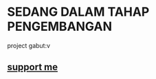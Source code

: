 <h1>SEDANG DALAM TAHAP PENGEMBANGAN</h1>

<p>project gabut:v</p>

<h2><a href="https://instagram.com/dafa_prstya">support me</a></h2>
